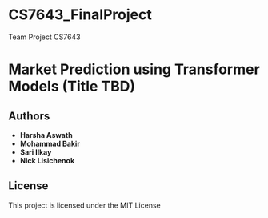 # CS7643_FinalProject
Team Project CS7643

# Market Prediction using Transformer Models (Title TBD)

## Authors

* **Harsha Aswath** 
* **Mohammad Bakir** 
* **Sari Ilkay** 
* **Nick Lisichenok** 

## License

This project is licensed under the MIT License
